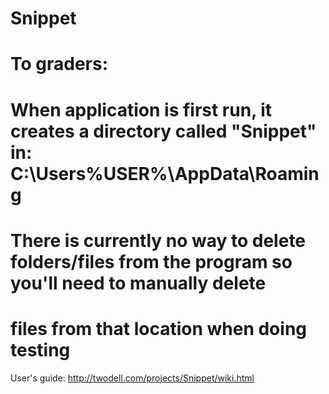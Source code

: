 # Snippet


# To graders: 
# When application is first run, it creates a directory called "Snippet" in: C:\Users\%USER%\AppData\Roaming
# There is currently no way to delete folders/files from the program so you'll need to manually delete
#   files from that location when doing testing

User's guide: http://twodell.com/projects/Snippet/wiki.html